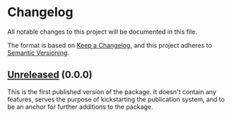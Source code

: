 <!--
SPDX-FileCopyrightText: 2024-2025 Friedrich von Never <friedrich@fornever.me>

SPDX-License-Identifier: MIT
-->

Changelog
=========
All notable changes to this project will be documented in this file.

The format is based on [Keep a Changelog](https://keepachangelog.com/en/1.0.0/), and this project adheres to [Semantic Versioning](https://semver.org/spec/v2.0.0.html).

## [Unreleased] (0.0.0)
This is the first published version of the package. It doesn't contain any features, serves the purpose of kickstarting the publication system, and to be an anchor for further additions to the package.

[0.0.0]: https://github.com/ForNeVeR/dotnet-reuse/releases/tag/v0.0.0
[Unreleased]: https://github.com/ForNeVeR/dotnet-reuse/compare/v0.0.0...HEAD
